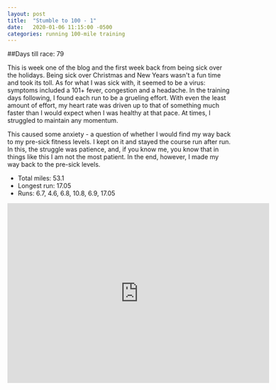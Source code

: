 ```yaml
---
layout: post
title:  "Stumble to 100 - 1"
date:   2020-01-06 11:15:00 -0500
categories: running 100-mile training
---
```

##Days till race: 79

This is week one of the blog and the first week back from being sick over the holidays. Being sick over Christmas and New Years wasn't a fun time and took its toll. As for what I was sick with, it seemed to be a virus: symptoms included a 101+ fever, congestion and a headache. In the training days following, I found each run to be a grueling effort. With even the least amount of effort, my heart rate was driven up to that of something much faster than I would expect when I was healthy at that pace. At times, I struggled to maintain any momentum.

This caused some anxiety - a question of whether I would find my way back to my pre-sick fitness levels. I kept on it and stayed the course run after run. In this, the struggle was patience, and, if you know me, you know that in things like this I am not the most patient. In the end, however, I made my way back to the pre-sick levels.

* Total miles: 53.1
* Longest run: 17.05
* Runs: 6.7, 4.6, 6.8, 10.8, 6.9, 17.05

<iframe height='405' width='590' frameborder='0' allowtransparency='true' scrolling='no' src='https://www.strava.com/activities/2981738819/embed/867cb261a984394a6d512f201690c805b80a5720'></iframe>

